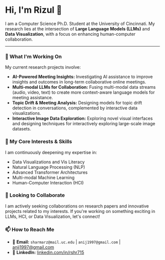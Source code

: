# Hi, I'm Rizul 👋

I am a Computer Science Ph.D. Student at the University of Cincinnati. My research lies at the intersection of **Large Language Models (LLMs)** and **Data Visualization**, with a focus on enhancing human-computer collaboration.

---

### 🔭 What I'm Working On

My current research projects involve:
- **AI-Powered Meeting Insights:** Investigating AI assistance to improve insights and outcomes in long-term collaborative online meetings.
- **Multi-modal LLMs for Collaboration:** Fusing multi-modal data streams (audio, video, text) to create more context-aware language models for meeting assistance.
- **Topic Drift & Meeting Analysis:** Designing models for topic drift detection in conversations, complemented by interactive data visualizations.
- **Interactive Image Data Exploration:** Exploring novel visual interfaces and designing techniques for interactively exploring large-scale image datasets.

### 🌱 My Core Interests & Skills

I am continuously deepening my expertise in:
- Data Visualizations and Vis Literacy
- Natural Language Processing (NLP)
- Advanced Transformer Architectures
- Multi-modal Machine Learning
- Human-Computer Interaction (HCI)

### 🤝 Looking to Collaborate

I am actively seeking collaborations on research papers and innovative projects related to my interests. If you're working on something exciting in LLMs, HCI, or Data Visualization, let's connect!

### 📫 How to Reach Me

- 📧 **Email:** `sharmarz@mail.uc.edu` | `anij1997@gmail.com` | [anij1997@gmail.com](anij1997@gmail.com)
- 💼 **LinkedIn:** [linkedin.com/in/rshr715](https://www.linkedin.com/in/rshr715/)
